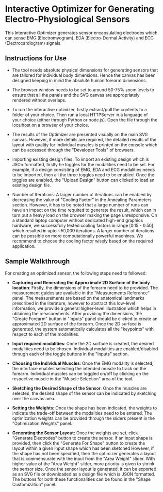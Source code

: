 # Interactive Optimizer for Generating Electro-Physiological Sensors

This Interactive Optimizer generates sensor encapsulating electrodes which can sense EMG (Electromyogram), EDA (Electro-Dermal Activity) and
ECG (Electrocardiogram) signals.

## Instructions for Use
- The tool needs absolute physical dimensions for generating sensors that are tailored for individual body dimensions. Hence the canvas has been designed keeping in mind the absolute human forearm dimensions.

- The browser window needs to be set to around 50-75% zoom levels to ensure that all the panels and the SVG canvas are appropriately rendered without overlaps.

- To run the interactive optimizer, firstly extract/pull the contents to a folder of your choice.
Then run a local HTTPServer  in a language of your choice (either through Python or node.js).
Open the file through the localhost on a browser of your choice.

- The results of the Optimizer are presented visually on the main SVG canvas. However, if more details are required, the detailed results of the layout with quality for individual muscles is printed on the console which can be accessed through the "Developer Tools" of browsers.

- Importing existing design files: To import an existing design which is JSOn formatted, firstly he toggles for the modalities need to be set. For example, if a design consisting of EMG, EDA and ECG modalities needs to be imported, then all the three toggles need to be enabled. Once the toggles are enabled, the "Upload Design" button can clicked to load an existing design file.

- Number of Iterations: A larger number of iterations can be enabled by decreasing the value of "Cooling Factor" in the 
Annealing Parameters section.
However, it has to be noted that a large number of runs can have an impact on the time required to generate the result, which can in
turn put a heavy load on the browser making the page unresponsive. On a standard laptop computer without dedicated high-end graphics hardware,
we successfully tested cooling factors in range [0.15 - 0.50] which resulted in upto ~50,000 iterations. A larger number of iterations can be possible
on more computationally powerful machines. We recommend to choose the cooling factor wisely based on the required application.

## Sample Walkthrough
For creating an optimized sensor, the following steps need to followed:
- **Capturing and Generating the Approximate 2D Surface of the body location**: Firstly, the dimensions of the forearm need to be provided. The measurement guides are available in the "Measurements Reference" panel. The measurements are based on the anatomical landmarks prescribed in the literature, however to abstract this low-level information, we provide a general higher-level illustration which helps in obtaining the measurements. After providing the dimensions, the "Create Forearm" button in "Inputs" panel should be clicked to create an approximated 2D surface of the forearm. Once the 2D surface is generated, the system automatically calculates all the "keypoints" with respect to each of the modalities.

- **Input required modalities**: Once the 2D surface is created, the desired modalities need to be chosen. Individual modalities are enabled/disabled through each of the toggle buttons in the "Inputs" section.
     
-  **Choosing the Individual Muscles**: Once the EMG modality is selected, the interface enables selecting the intended muscle to track on the forearm. Individual muscles can be toggled on/off by clicking on the respective muscle in the "Muscle Selection" area of the tool.

    
- **Sketching the Desired Shape of the Sensor**: Once the muscles are selected, the desired shape of the sensor can be indicated by sketching over the canvas area.

- **Setting the Weights**: Once the shape has been indicated, the weights to indicate the trade-off between the modalities need to be entered. 
The optimization weights can be provided through the sliders present in the "Optimization Weights" panel.


- **Generating the Sensor Layout**: Once the weights are set, click "Generate Electrodes" button to 
create the sensor. If an input shape is provided, then click the "Generate For Shape" button to 
create the layout within a given input shape which has been sketched However, if the shape has not
 been specified, then the optimizer generates a layout that is commensurate with the input from the "Area Weight" slider. 
 With higher value of the "Area Weight" slider, more priority is given to shrink the sensor size. 
 Once the sensor layout is generated, it can be exported as an SVG file or downloaded as a design file 
 which is JSON formatted. The buttons for both these functionalities can be found in the 
  "Shape Customization" panel.